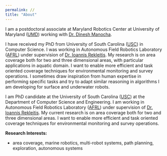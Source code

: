 ```yaml
---
permalink: //
title: "About"
---
```



I am a postdoctoral associate at Maryland Robotics Center at University of Maryland ([UMD](https://robotics.umd.edu/)) working with [Dr. Dinesh Manocha](https://www.cs.umd.edu/people/dmanocha).

I have received my PhD from University of South Carolina ([USC](https://cse.sc.edu)) in Computer Science. I was working in Autonomous Field Robotics Laboratory ([AFRL](http://afrl.cse.sc.edu/afrl/home/)) under supervision of [Dr. Ioannis Rekleitis](https://cse.sc.edu/~yiannisr/). My research is on area coverage both for two and three dimensional areas, with particular applications in aquatic domain. I want to enable more efficient and task oriented coverage techniques for environmental monitoring and survey operations. I sometimes draw inspiration from human expertise in performing specific tasks and try to adapt similar reasoning in algorithms I am developing for surface and underwater robots.

I am PhD candidate at the University of South Carolina ([USC](https://cse.sc.edu)) at the Department of Computer Science and Engineering. I am working in Autonomous Field Robotics Laboratory ([AFRL](http://afrl.cse.sc.edu/afrl/home/)) under supervision of [Dr. Ioannis Rekleitis](https://cse.sc.edu/~yiannisr/). My current research is on area coverage both for two and three dimensional areas. I want to enable more efficient and task oriented coverage techniques for environmental monitoring and survey operations.

**Research Interests:**

* area coverage, marine robotics, multi-robot systems, path planning, exploration, autonomous systems
